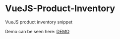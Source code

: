 # VueJS-Product-Inventory
VueJS product inventory snippet

Demo can be seen here: [DEMO](https://cataristea.github.io/VueJS-Product-Inventory/)
